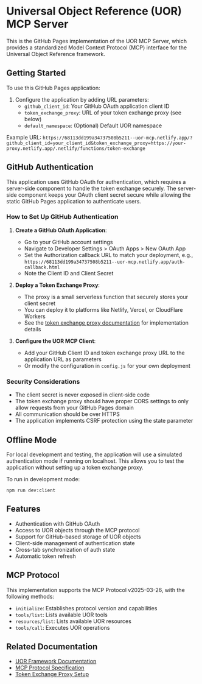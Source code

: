 # Universal Object Reference (UOR) MCP Server

This is the GitHub Pages implementation of the UOR MCP Server, which provides a standardized Model Context Protocol (MCP) interface for the Universal Object Reference framework.

## Getting Started

To use this GitHub Pages application:

1. Configure the application by adding URL parameters:
   - `github_client_id`: Your GitHub OAuth application client ID
   - `token_exchange_proxy`: URL of your token exchange proxy (see below)
   - `default_namespace`: (Optional) Default UOR namespace

Example URL: `https://68113dd199a34737508b5211--uor-mcp.netlify.app/?github_client_id=your_client_id&token_exchange_proxy=https://your-proxy.netlify.app/.netlify/functions/token-exchange`

## GitHub Authentication

This application uses GitHub OAuth for authentication, which requires a server-side component to handle the token exchange securely. The server-side component keeps your OAuth client secret secure while allowing the static GitHub Pages application to authenticate users.

### How to Set Up GitHub Authentication

1. **Create a GitHub OAuth Application**:
   - Go to your GitHub account settings
   - Navigate to Developer Settings > OAuth Apps > New OAuth App
   - Set the Authorization callback URL to match your deployment, e.g., `https://68113dd199a34737508b5211--uor-mcp.netlify.app/auth-callback.html`
   - Note the Client ID and Client Secret

2. **Deploy a Token Exchange Proxy**:
   - The proxy is a small serverless function that securely stores your client secret
   - You can deploy it to platforms like Netlify, Vercel, or CloudFlare Workers
   - See the [token exchange proxy documentation](https://github.com/UOR-Foundation/mcp/blob/main/docs/token-exchange-proxy.md) for implementation details

3. **Configure the UOR MCP Client**:
   - Add your GitHub Client ID and token exchange proxy URL to the application URL as parameters
   - Or modify the configuration in `config.js` for your own deployment

### Security Considerations

- The client secret is never exposed in client-side code
- The token exchange proxy should have proper CORS settings to only allow requests from your GitHub Pages domain
- All communication should be over HTTPS
- The application implements CSRF protection using the state parameter

## Offline Mode

For local development and testing, the application will use a simulated authentication mode if running on localhost. This allows you to test the application without setting up a token exchange proxy.

To run in development mode:
```
npm run dev:client
```

## Features

- Authentication with GitHub OAuth
- Access to UOR objects through the MCP protocol
- Support for GitHub-based storage of UOR objects
- Client-side management of authentication state
- Cross-tab synchronization of auth state
- Automatic token refresh

## MCP Protocol

This implementation supports the MCP Protocol v2025-03-26, with the following methods:
- `initialize`: Establishes protocol version and capabilities
- `tools/list`: Lists available UOR tools
- `resources/list`: Lists available UOR resources
- `tools/call`: Executes UOR operations

## Related Documentation

- [UOR Framework Documentation](https://github.com/UOR-Foundation/docs)
- [MCP Protocol Specification](https://github.com/UOR-Foundation/mcp/blob/main/docs/protocol.md)
- [Token Exchange Proxy Setup](https://github.com/UOR-Foundation/mcp/blob/main/docs/token-exchange-proxy.md)
